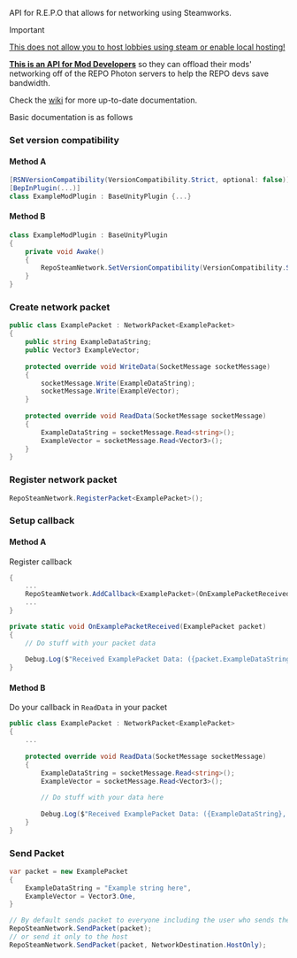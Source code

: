 API for R.E.P.O that allows for networking using Steamworks.

> [!IMPORTANT]
> <ins>This does not allow you to host lobbies using steam or enable local hosting!</ins>
> 
> <ins>**This is an API for Mod Developers**</ins>
> so they can offload their mods' networking off of the REPO Photon servers to help the REPO devs save bandwidth.

Check the [wiki](https://github.com/Rune580/RepoSteamNetworking/wiki) for more up-to-date documentation.

Basic documentation is as follows

### Set version compatibility

#### Method A

```csharp
[RSNVersionCompatibility(VersionCompatibility.Strict, optional: false)] // Defaults
[BepInPlugin(...)]
class ExampleModPlugin : BaseUnityPlugin {...}
```

#### Method B

```csharp
class ExampleModPlugin : BaseUnityPlugin 
{
    private void Awake() 
    {
        RepoSteamNetwork.SetVersionCompatibility(VersionCompatibility.Strict, plugin: this);
    }
}
```

### Create network packet
```csharp
public class ExamplePacket : NetworkPacket<ExamplePacket>
{
    public string ExampleDataString;
    public Vector3 ExampleVector;
    
    protected override void WriteData(SocketMessage socketMessage) 
    {
        socketMessage.Write(ExampleDataString);
        socketMessage.Write(ExampleVector);
    }
    
    protected override void ReadData(SocketMessage socketMessage) 
    {
        ExampleDataString = socketMessage.Read<string>();
        ExampleVector = socketMessage.Read<Vector3>();
    }
}
```

### Register network packet
```csharp
RepoSteamNetwork.RegisterPacket<ExamplePacket>();
```

### Setup callback

#### Method A
Register callback
```csharp
{
    ...
    RepoSteamNetwork.AddCallback<ExamplePacket>(OnExamplePacketReceived);
    ...
}

private static void OnExamplePacketReceived(ExamplePacket packet) 
{
    // Do stuff with your packet data
    
    Debug.Log($"Received ExamplePacket Data: ({packet.ExampleDataString}, {packet.ExampleVector})");
}
```
#### Method B
Do your callback in `ReadData` in your packet
```csharp
public class ExamplePacket : NetworkPacket<ExamplePacket>
{
    ...
    
    protected override void ReadData(SocketMessage socketMessage) 
    {
        ExampleDataString = socketMessage.Read<string>();
        ExampleVector = socketMessage.Read<Vector3>();
        
        // Do stuff with your data here
        
        Debug.Log($"Received ExamplePacket Data: ({ExampleDataString}, {ExampleVector})");
    }
}
```

### Send Packet
```csharp
var packet = new ExamplePacket 
{
    ExampleDataString = "Example string here",
    ExampleVector = Vector3.One,
}

// By default sends packet to everyone including the user who sends the packet
RepoSteamNetwork.SendPacket(packet);
// or send it only to the host
RepoSteamNetwork.SendPacket(packet, NetworkDestination.HostOnly);
```